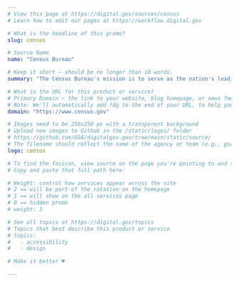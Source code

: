 ```yaml
---
# View this page at https://digital.gov/sources/census
# Learn how to edit our pages at https://workflow.digital.gov

# What is the headline of this promo?
slug: census

# Source Name
name: "Census Bureau"

# Keep it short — should be no longer than 10 words.
summary: "The Census Bureau's mission is to serve as the nation's leading provider of quality data about its people and economy."

# What is the URL for this product or service?
# Primary Domain — the link to your website, blog homepage, or news feed. (e.g., https://18f.gsa.gov/)
# Note: We'll automatically add ?dg to the end of your URL, to help you track links back to your site.
domain: "https://www.census.gov"

# Images need to be 250x250 px with a transparent background
# Upload new images to Github in the /static/logos/ folder
# https://github.com/GSA/digitalgov.gov/tree/main/static/source/
# The filename should reflect the name of the agency or team (e.g., gsa-logo.png or 18f-logo.png)
logo: census

# To find the favicon, view source on the page you're pointing to and search for "favicon" or "icon". The path to the icon should be near the top.
# Copy and paste that full path here: 

# Weight: control how services appear across the site
# 2 == will be part of the rotation on the homepage
# 1 == will show on the all services page
# 0 == hidden promo
# weight: 3

# See all topics at https://digital.gov/topics
# Topics that best describe this product or service
# topics:
#   - accessibility
#   - design

# Make it better ♥

---
```

